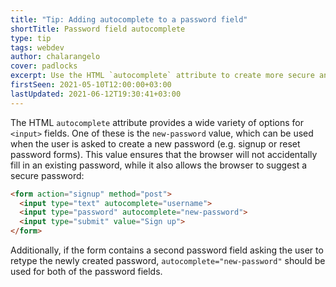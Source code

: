 ```yaml
---
title: "Tip: Adding autocomplete to a password field"
shortTitle: Password field autocomplete
type: tip
tags: webdev
author: chalarangelo
cover: padlocks
excerpt: Use the HTML `autocomplete` attribute to create more secure and accessible password fields.
firstSeen: 2021-05-10T12:00:00+03:00
lastUpdated: 2021-06-12T19:30:41+03:00
---
```


The HTML `autocomplete` attribute provides a wide variety of options for `<input>` fields. One of these is the `new-password` value, which can be used when the user is asked to create a new password (e.g. signup or reset password forms). This value ensures that the browser will not accidentally fill in an existing password, while it also allows the browser to suggest a secure password:

```html
<form action="signup" method="post">
  <input type="text" autocomplete="username">
  <input type="password" autocomplete="new-password">
  <input type="submit" value="Sign up">
</form>
```

Additionally, if the form contains a second password field asking the user to retype the newly created password, `autocomplete="new-password"` should be used for both of the password fields.
